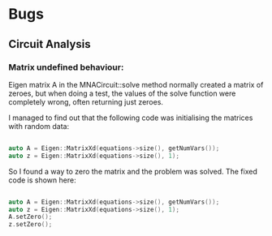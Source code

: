 # Bugs

## Circuit Analysis

### Matrix undefined behaviour:

Eigen matrix A in the MNACircuit::solve method normally created
a matrix of zeroes, but when doing a test, the values of the solve function
were completely wrong, often returning just zeroes.

I managed to find out that the following code was initialising the matrices
with random data:

``` cpp

auto A = Eigen::MatrixXd(equations->size(), getNumVars());
auto z = Eigen::MatrixXd(equations->size(), 1);

```

So I found a way to zero the matrix and the problem was solved.
The fixed code is shown here:

``` cpp

auto A = Eigen::MatrixXd(equations->size(), getNumVars());
auto z = Eigen::MatrixXd(equations->size(), 1);
A.setZero();
z.setZero();
```
